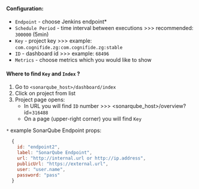 #### Configuration:
* `Endpoint` - choose Jenkins endpoint*
* `Schedule Period` - time interval between executions >>> recommended: `300000` (5min)
* `Key` - project key >>> example: `com.cognifide.zg:com.cognifide.zg:stable`
* `ID` - dashboard id >>> example: `68496`
* `Metrics` - choose metrics which you would like to show

#### Where to find `Key` and `Index` ?
1. Go to `<sonarqube_host>/dashboard/index`
2. Click on project from list
3. Project page opens:  
   * In URL you will find `ID` number >>> <sonarqube_host>/overview?id=`316488`  
   * On a page (upper-right corner) you will find `Key`

`*` example SonarQube Endpoint props:
```js
  {
    id: "endpoint2",
    label: "SonarQube Endpoint",
    url: "http://internal.url or http://ip.address",
    publicUrl: "https://external.url",
    user: "user.name",
    password: "pass"
  }
```
